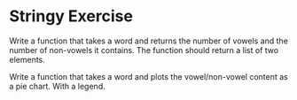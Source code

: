 # Stringy Exercise

Write a function that takes a word and returns the number of vowels and
the number of non-vowels it contains. The function should return a list
of two elements.

Write a function that takes a word and plots the vowel/non-vowel content
as a pie chart. With a legend.
